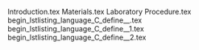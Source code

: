 Introduction.tex
Materials.tex
Laboratory Procedure.tex
begin_lstlisting_language_C_define__.tex
begin_lstlisting_language_C_define__1.tex
begin_lstlisting_language_C_define__2.tex

